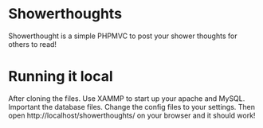 # Showerthoughts

Showerthought is a simple PHPMVC to post your shower thoughts for others to read!

# Running it local

After cloning the files. Use XAMMP to start up your apache and MySQL. Important the database files.
Change the config files to your settings.
Then open http://localhost/showerthoughts/ on your browser and it should work!

